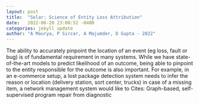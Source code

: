 ```yaml
---
layout: post
title:  "Solar: Science of Entity Loss Attribution"
date:   2022-06-20 23:00:52 -0400
categories: jekyll update
author: "A Mourya, P Sircar, A Majumder, D Gupta - 2022"
---
```

The ability to accurately pinpoint the location of an event (eg loss, fault or bug) is of fundamental requirement in many systems. While we have state-of-the-art models to predict likelihood of an outcome, being able to pinpoint to the entity responsible for the outcome is also important. For example, in an e-commerce setup, a lost package detection system needs to infer the reason or location (delivery station, sort center, trucks) in case of a missing item, a network management system would like to  Cites: Graph-based, self-supervised program repair from diagnostic